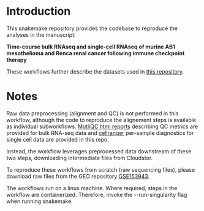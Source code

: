# Introduction 

This snakemake repository provides the codebase to reproduce the analyses in the manuscript:

**Time-course bulk RNAseq and single-cell RNAseq of murine AB1 mesothelioma and Renca renal cancer following immune checkpoint therapy**

These workflows further describe the datasets used in [this repository](https://github.com/wlchin/IFNsignalling).  

# Notes

Raw data preprocessing (alignment and QC) is not performed in this workflow, although the code to reproduce the alignement steps is available as individual subworkflows. [MutliQC html reports](https://multiqc.info/) describing QC metrics are provided for bulk RNA-seq data and [cellranger](https://support.10xgenomics.com/single-cell-gene-expression/software/pipelines/latest/what-is-cell-ranger) per-sample diagnostics for single cell data are provided in this repo. 

Instead, the workflow leverages preprocessed data downstream of these two steps, downloading intermediate files from Cloudstor. 

To reproduce these workflows from scratch (raw sequencing files), please download raw files from the GEO repository [GSE153943](https://www.ncbi.nlm.nih.gov/geo/query/acc.cgi?acc=GSE153942).

The workflows run on a linux machine. Where required, steps in the workflow are containerized. Therefore, invoke the --run-singularity flag when running snakemake. 


